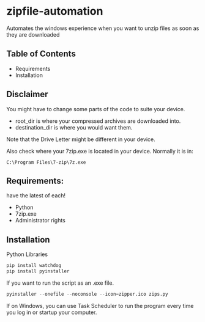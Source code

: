 # zipfile-automation

Automates the windows experience when you want to unzip files as soon as they are downloaded

## Table of Contents
- Requirements
- Installation

## Disclaimer
You might have to change some parts of the code to suite your device.
- root_dir is where your compressed archives are downloaded into.
- destination_dir is where you would want them.
  
Note that the Drive Letter might be different in your device.

Also check where your 7zip.exe is located in your device. Normally it is in:
```
C:\Program Files\7-zip\7z.exe
```

## Requirements:
have the latest of each!
- Python
- 7zip.exe
- Administrator rights

## Installation
Python Libraries
```python
pip install watchdog
pip install pyinstaller
```

If you want to run the script as an .exe file.
```python
pyinstaller --onefile --noconsole --icon=zipper.ico zips.py
```

If on Windows, you can use Task Scheduler to run the program every time you log in or startup your computer.
